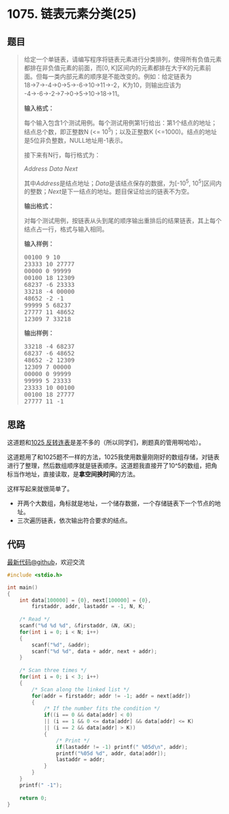 <h1>1075. 链表元素分类(25)</h1>

## 题目

> <div id="problemContent">
> <p>给定一个单链表，请编写程序将链表元素进行分类排列，使得所有负值元素都排在非负值元素的前面，而[0, K]区间内的元素都排在大于K的元素前面。但每一类内部元素的顺序是不能改变的。例如：给定链表为 18→7→-4→0→5→-6→10→11→-2，K为10，则输出应该为 -4→-6→-2→7→0→5→10→18→11。</p>
> <p><b>
> 输入格式：
> </b></p>
> <p>每个输入包含1个测试用例。每个测试用例第1行给出：第1个结点的地址；结点总个数，即正整数N (&lt;= 10<sup>5</sup>)；以及正整数K (&lt;=1000)。结点的地址是5位非负整数，NULL地址用-1表示。</p>
> <p>接下来有N行，每行格式为：</p>
> <p><i>Address Data Next</i></p>
> <p>其中<i>Address</i>是结点地址；<i>Data</i>是该结点保存的数据，为[-10<sup>5</sup>, 10<sup>5</sup>]区间内的整数；<i>Next</i>是下一结点的地址。题目保证给出的链表不为空。</p>
> <p><b>
> 输出格式：
> </b></p>
> <p>对每个测试用例，按链表从头到尾的顺序输出重排后的结果链表，其上每个结点占一行，格式与输入相同。</p>
> <b>输入样例：</b><pre>
> 00100 9 10
> 23333 10 27777
> 00000 0 99999
> 00100 18 12309
> 68237 -6 23333
> 33218 -4 00000
> 48652 -2 -1
> 99999 5 68237
> 27777 11 48652
> 12309 7 33218
> </pre>
> <b>输出样例：</b><pre>
> 33218 -4 68237
> 68237 -6 48652
> 48652 -2 12309
> 12309 7 00000
> 00000 0 99999
> 99999 5 23333
> 23333 10 00100
> 00100 18 27777
> 27777 11 -1
> </pre>
> </div>

## 思路

这道题和[1025 反转连表](http://www.jianshu.com/p/f8ba1e37a8c8)是差不多的（所以同学们，刷题真的管用啊哈哈）。

这道题用了和1025题不一样的方法，1025我使用数量刚刚好的数组存储，对链表进行了整理，然后数组顺序就是链表顺序。这道题我直接开了10^5的数组，把角标当作地址，直接读取，是**拿空间换时间**的方法。

这样写起来就很简单了。
- 开两个大数组，角标就是地址，一个储存数据，一个存储链表下一个节点的地址。
- 三次遍历链表，依次输出符合要求的结点。

## 代码

[最新代码@github](https://github.com/OliverLew/PAT/blob/master/PATBasic/1075.c)，欢迎交流
```c
#include <stdio.h>

int main()
{
    int data[100000] = {0}, next[100000] = {0},
        firstaddr, addr, lastaddr = -1, N, K;
    
    /* Read */
    scanf("%d %d %d", &firstaddr, &N, &K);
    for(int i = 0; i < N; i++)
    {
        scanf("%d", &addr);
        scanf("%d %d", data + addr, next + addr);
    }
    
    /* Scan three times */
    for(int i = 0; i < 3; i++)
    {
        /* Scan along the linked list */
        for(addr = firstaddr; addr != -1; addr = next[addr])
        {
            /* If the number fits the condition */
            if((i == 0 && data[addr] < 0)
            || (i == 1 && 0 <= data[addr] && data[addr] <= K)
            || (i == 2 && data[addr] > K))
            {
                /* Print */
                if(lastaddr != -1) printf(" %05d\n", addr);
                printf("%05d %d", addr, data[addr]);
                lastaddr = addr;
            }
        }
    }
    printf(" -1");
    
    return 0;
}

```